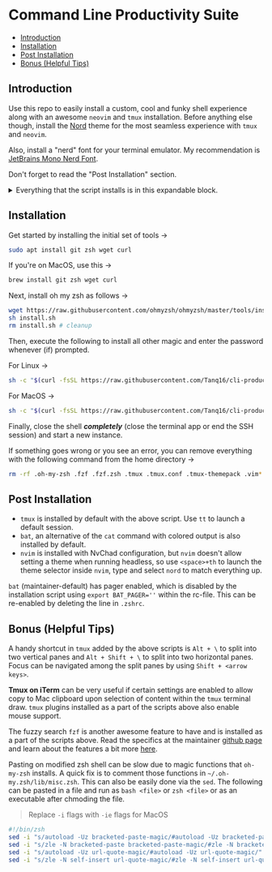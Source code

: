 # Command Line Productivity Suite

* [Introduction](#introduction)
* [Installation](#installation)
* [Post Installation](#post-installation)
* [Bonus (Helpful Tips)](#bonus-helpful-tips)

## Introduction

Use this repo to easily install a custom, cool and funky shell experience along with an awesome `neovim` and `tmux` installation. Before anything else though, install the [Nord](https://www.nordtheme.com/) theme for the most seamless experience with `tmux` and `neovim`.

Also, install a "nerd" font for your terminal emulator. My recommendation is [JetBrains Mono Nerd Font](https://github.com/ryanoasis/nerd-fonts/releases/download/v3.0.2/JetBrainsMono.zip).

Don't forget to read the "Post Installation" section.

<details>
<summary>Everything that the script installs is in this expandable block.</summary>

1. Oh-My-Zsh custom shell with [spaceship-prompt](https://spaceship-prompt.sh/) theme
2. Fuzzy finder (`fzf`) for awesome productivity
3. Syntax highlighting for command line
3. Auto-completion on command line
4. Tmux with mouse and other quality of life improvements
5. NvChad + NeoVIM for a flashy vim experience
6. Nord theme for tmux and neovim

</details>

## Installation

Get started by installing the initial set of tools &rarr;

```bash
sudo apt install git zsh wget curl
```

If you're on MacOS, use this &rarr;

```bash
brew install git zsh wget curl
```

Next, install oh my zsh as follows &rarr;

```bash
wget https://raw.githubusercontent.com/ohmyzsh/ohmyzsh/master/tools/install.sh 2>/dev/null
sh install.sh
rm install.sh # cleanup
```

Then, execute the following to install all other magic and enter the password whenever (if) prompted.

For Linux &rarr;

```bash
sh -c "$(curl -fsSL https://raw.githubusercontent.com/Tanq16/cli-productivity-suite/master/install_zsh_linux.sh)"
```

For MacOS &rarr;

```bash
sh -c "$(curl -fsSL https://raw.githubusercontent.com/Tanq16/cli-productivity-suite/master/install_zsh_macos.sh)"
```

Finally, close the shell ***completely*** (close the terminal app or end the SSH session) and start a new instance.

If something goes wrong or you see an error, you can remove everything with the following command from the home directory &rarr;

```bash
rm -rf .oh-my-zsh .fzf .fzf.zsh .tmux .tmux.conf .tmux-themepack .vim* .SpaceVim* .config/nvim .local/share/nvim .zshrc
```

## Post Installation

- `tmux` is installed by default with the above script. Use `tt` to launch a default session.
- `bat`, an alternative of the `cat` command with colored output is also installed by default. 
- `nvim` is installed with NvChad configuration, but `nvim` doesn't allow setting a theme when running headless, so use `<space>+th` to launch the theme selector inside `nvim`, type and select `nord` to match everything up.

`bat` (maintainer-default) has pager enabled, which is disabled by the installation script using `export BAT_PAGER=''` within the rc-file. This can be re-enabled by deleting the line in `.zshrc`.

## Bonus (Helpful Tips)

A handy shortcut in `tmux` added by the above scripts is `Alt + \` to split into two vertical panes and `Alt + Shift + \` to split into two horizontal panes. Focus can be navigated among the split panes by using `Shift + <arrow keys>`.

**Tmux on iTerm** can be very useful if certain settings are enabled to allow copy to Mac clipboard upon selection of content within the `tmux` terminal draw. `tmux` plugins installed as a part of the scripts above also enable mouse support.

The fuzzy search `fzf` is another awesome feature to have and is installed as a part of the scripts above. Read the specifics at the maintainer [github page](https://github.com/junegunn/fzf) and learn about the features a bit more [here](https://medium.com/better-programming/boost-your-command-line-productivity-with-fuzzy-finder-985aa162ba5d).

Pasting on modified zsh shell can be slow due to magic functions that `oh-my-zsh` installs. A quick fix is to comment those functions in `~/.oh-my.zsh/lib/misc.zsh`. This can also be easily done via the `sed`. The following can be pasted in a file and run as `bash <file>` or `zsh <file>` or as an executable after chmoding the file.

> Replace `-i` flags with `-ie` flags for MacOS

```bash
#!/bin/zsh
sed -i "s/autoload -Uz bracketed-paste-magic/#autoload -Uz bracketed-paste-magic/" ~/.oh-my-zsh/lib/misc.zsh
sed -i "s/zle -N bracketed-paste bracketed-paste-magic/#zle -N bracketed-paste bracketed-paste-magic/" ~/.oh-my-zsh/lib/misc.zsh
sed -i "s/autoload -Uz url-quote-magic/#autoload -Uz url-quote-magic/" ~/.oh-my-zsh/lib/misc.zsh
sed -i "s/zle -N self-insert url-quote-magic/#zle -N self-insert url-quote-magic/" ~/.oh-my-zsh/lib/misc.zsh
```
